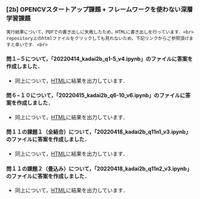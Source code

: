 ### [2b] OPENCVスタートアップ課題 + フレームワークを使わない深層学習課題
    実行結果について，PDFでの書き出しに失敗したため，HTMLに書き出しを行っています．<br>
    repository上のhtmlファイルをクリックしても見れないため，下記リンクからご参照頂けますと幸いです．<br>

#### 問１−５について，「20220414_kadai2b_q1-5_v4.ipynb」のファイルに答案を作成しました．
- 同上について，[HTML](https://htmlpreview.github.io/?https://github.com/L4Clippers/notebook/blob/main/20220414_kadai2b_q1-5_v4.html)に結果を出力しています．

#### 問６−１０について，「20220415_kadai2b_q6-10_v6.ipynb」のファイルに答案を作成しました．
- 同上について，[HTML](https://htmlpreview.github.io/?https://github.com/L4Clippers/notebook/blob/main/20220415_kadai2b_q6-10_v6.html)に結果を出力しています．

#### 問１１の課題１（全結合）について，「20220418_kadai2b_q11n1_v3.ipynb」のファイルに答案を作成しました．
- 同上について，[HTML](https://htmlpreview.github.io/?https://github.com/L4Clippers/notebook/blob/main/20220418_kadai2b_q11n1_v3.html)に結果を出力しています．

#### 問１１の課題２（畳込み）について，「20220418_kadai2b_q11n2_v3.ipynb」のファイルに答案を作成しました．
- 同上について，[HTML](https://htmlpreview.github.io/?https://github.com/L4Clippers/notebook/blob/main/20220418_kadai2b_q11n2_v3.html)に結果を出力しています．
